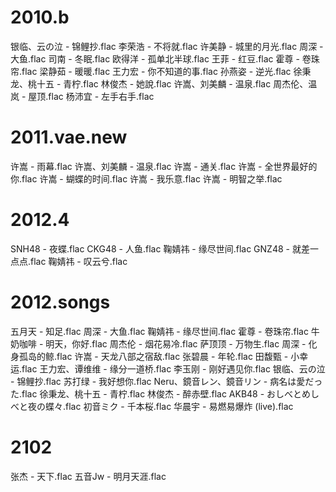 # 2010.b

银临、云の泣 - 锦鲤抄.flac
李荣浩 - 不将就.flac
许美静 - 城里的月光.flac
周深 - 大鱼.flac
司南 - 冬眠.flac
欧得洋 - 孤单北半球.flac
王菲 - 红豆.flac
霍尊 - 卷珠帘.flac
梁静茹 - 暖暖.flac
王力宏 - 你不知道的事.flac
孙燕姿 - 逆光.flac
徐秉龙、桃十五 - 青柠.flac
林俊杰 - 她說.flac
许嵩、刘美麟 - 温泉.flac
周杰伦、温岚 - 屋顶.flac
杨沛宜 - 左手右手.flac

# 2011.vae.new

许嵩 - 雨幕.flac
许嵩、刘美麟 - 温泉.flac
许嵩 - 通关.flac
许嵩 - 全世界最好的你.flac
许嵩 - 蝴蝶的时间.flac
许嵩 - 我乐意.flac
许嵩 - 明智之举.flac

# 2012.4

SNH48 - 夜蝶.flac
CKG48 - 人鱼.flac
鞠婧祎 - 缘尽世间.flac
GNZ48 - 就差一点点.flac
鞠婧祎 - 叹云兮.flac

# 2012.songs

五月天 - 知足.flac
周深 - 大鱼.flac
鞠婧祎 - 缘尽世间.flac
霍尊 - 卷珠帘.flac
牛奶咖啡 - 明天，你好.flac
周杰伦 - 烟花易冷.flac
萨顶顶 - 万物生.flac
周深 - 化身孤岛的鲸.flac
许嵩 - 天龙八部之宿敌.flac
张碧晨 - 年轮.flac
田馥甄 - 小幸运.flac
王力宏、谭维维 - 缘分一道桥.flac
李玉刚 - 刚好遇见你.flac
银临、云の泣 - 锦鲤抄.flac
苏打绿 - 我好想你.flac
Neru、鏡音レン、鏡音リン - 病名は愛だった.flac
徐秉龙、桃十五 - 青柠.flac
林俊杰 - 醉赤壁.flac
AKB48 - おしべとめしべと夜の蝶々.flac
初音ミク - 千本桜.flac
华晨宇 - 易燃易爆炸 (live).flac

# 2102

张杰 - 天下.flac
五音Jw - 明月天涯.flac
